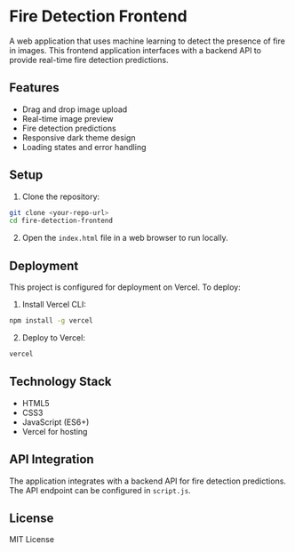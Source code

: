 # Fire Detection Frontend

A web application that uses machine learning to detect the presence of fire in images. This frontend application interfaces with a backend API to provide real-time fire detection predictions.

## Features

- Drag and drop image upload
- Real-time image preview
- Fire detection predictions
- Responsive dark theme design
- Loading states and error handling

## Setup

1. Clone the repository:
```bash
git clone <your-repo-url>
cd fire-detection-frontend
```

2. Open the `index.html` file in a web browser to run locally.

## Deployment

This project is configured for deployment on Vercel. To deploy:

1. Install Vercel CLI:
```bash
npm install -g vercel
```

2. Deploy to Vercel:
```bash
vercel
```

## Technology Stack

- HTML5
- CSS3
- JavaScript (ES6+)
- Vercel for hosting

## API Integration

The application integrates with a backend API for fire detection predictions. The API endpoint can be configured in `script.js`.

## License

MIT License 